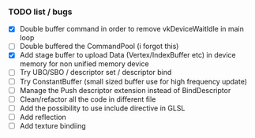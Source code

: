 ### TODO list / bugs

- [x] Double buffer command in order to remove vkDeviceWaitIdle in main loop
- [ ] Double buffered the CommandPool (i forgot this)
- [x] Add stage buffer to upload Data (Vertex/IndexBuffer etc) in device memory for non unified memory device
- [ ] Try UBO/SBO / descriptor set / descriptor bind
- [ ] Try ConstantBuffer (small sized buffer use for high frequency update)
- [ ] Manage the Push descriptor extension instead of BindDescriptor
- [ ] Clean/refactor all the code in different file
- [ ] Add the possibility to use include directive in GLSL
- [ ] Add reflection
- [ ] Add texture bindiing